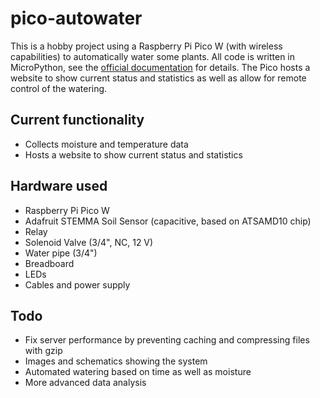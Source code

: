 # pico-autowater
This is a hobby project using a Raspberry Pi Pico W (with wireless capabilities) to automatically water some plants.
All code is written in MicroPython, see the [official documentation](https://docs.micropython.org/en/latest/rp2/quickref.html) for details.
The Pico hosts a website to show current status and statistics as well as allow for remote control of the watering.
## Current functionality
* Collects moisture and temperature data
* Hosts a website to show current status and statistics
## Hardware used
* Raspberry Pi Pico W
* Adafruit STEMMA Soil Sensor (capacitive, based on ATSAMD10 chip)
* Relay
* Solenoid Valve (3/4", NC, 12 V)
* Water pipe (3/4")
* Breadboard
* LEDs
* Cables and power supply
## Todo
* Fix server performance by preventing caching and compressing files with gzip
* Images and schematics showing the system
* Automated watering based on time as well as moisture
* More advanced data analysis
